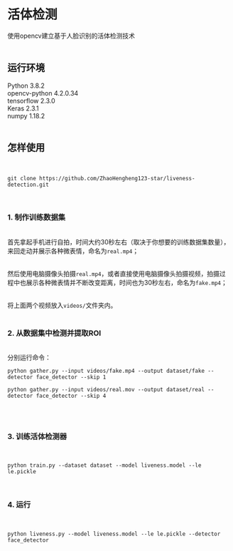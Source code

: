 # 活体检测

使用opencv建立基于人脸识别的活体检测技术 <br><br>

## 运行环境

Python 3.8.2 <br>
opencv-python 4.2.0.34 <br>
tensorflow 2.3.0 <br>
Keras 2.3.1 <br>
numpy 1.18.2 <br><br>

## 怎样使用
<br>

```text
git clone https://github.com/ZhaoHengheng123-star/liveness-detection.git
```
<br>

### 1. 制作训练数据集

<br>首先拿起手机进行自拍，时间大约30秒左右（取决于你想要的训练数据集数量），来回走动并展示各种微表情，命名为`real.mp4`；<br><br>

然后使用电脑摄像头拍摄`real.mp4`，或者直接使用电脑摄像头拍摄视频，拍摄过程中也展示各种微表情并不断改变距离，时间也为30秒左右，命名为`fake.mp4`；<br><br>

将上面两个视频放入`videos/`文件夹内。<br><br>

### 2. 从数据集中检测并提取ROI

<br>分别运行命令：
<br>
```
python gather.py --input videos/fake.mp4 --output dataset/fake --detector face_detector --skip 1
```

```
python gather.py --input videos/real.mov --output dataset/real --detector face_detector --skip 4
```
<br>
<br>

### 3. 训练活体检测器

<br>

```
python train.py --dataset dataset --model liveness.model --le le.pickle
```

<br>

### 4. 运行

<br>

```
python liveness.py --model liveness.model --le le.pickle --detector face_detector
```

<br><br>